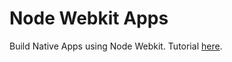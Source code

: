 Node Webkit Apps
============

Build Native Apps using Node Webkit. Tutorial [here](http://thejackalofjavascript.com/getting-started-with-node-webkit-apps).
